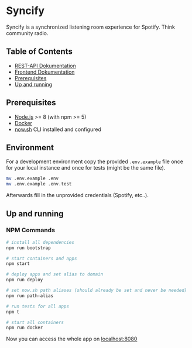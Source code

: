 # Syncify

Syncify is a synchronized listening room experience for Spotify. Think community radio.

## Table of Contents

- [REST-API Dokumentation](api/README.md)
- [Frontend Dokumentation](frontend/README.md)
- [Prerequisites](#prerequisites)
- [Up and running](#up-and-running)

## Prerequisites

- [Node.js](https://nodejs.org/en/) >= 8 (with npm >= 5)
- [Docker](https://www.docker.com/get-docker)
- [now.sh](https://zeit.co/now) CLI installed and configured

## Environment

For a development environment copy the provided `.env.example` file once for your local instance and once for tests (might be the same file).

```bash
mv .env.example .env
mv .env.example .env.test
```

Afterwards fill in the unprovided credentials (Spotify, etc..).

## Up and running

### NPM Commands

```bash
# install all dependencies
npm run bootstrap

# start containers and apps
npm start

# deploy apps and set alias to domain
npm run deploy

# set now.sh path aliases (should already be set and never be needed)
npm run path-alias

# run tests for all apps
npm t

# start all containers
npm run docker
```

Now you can access the whole app on [localhost:8080](http://localhost:8080)
